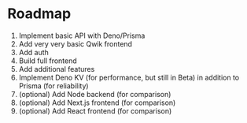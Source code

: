 # Roadmap

1. Implement basic API with Deno/Prisma
2. Add very very basic Qwik frontend
3. Add auth
4. Build full frontend
5. Add additional features
6. Implement Deno KV (for performance, but still in Beta) in addition to Prisma (for reliability)
7. (optional) Add Node backend (for comparison)
8. (optional) Add Next.js frontend (for comparison)
9. (optional) Add React frontend (for comparison)